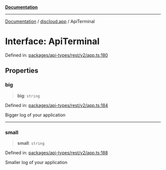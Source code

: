 [**Documentation**](../../README.md)

***

[Documentation](../../packages.md) / [discloud.app](../README.md) / ApiTerminal

# Interface: ApiTerminal

Defined in: [packages/api-types/rest/v2/app.ts:180](https://github.com/discloud/discloud.app/blob/5b4e3fe9c701f0b4f5ffa4246f463403d1e47fa1/packages/api-types/rest/v2/app.ts#L180)

## Properties

### big

> **big**: `string`

Defined in: [packages/api-types/rest/v2/app.ts:184](https://github.com/discloud/discloud.app/blob/5b4e3fe9c701f0b4f5ffa4246f463403d1e47fa1/packages/api-types/rest/v2/app.ts#L184)

Bigger log of your application

***

### small

> **small**: `string`

Defined in: [packages/api-types/rest/v2/app.ts:188](https://github.com/discloud/discloud.app/blob/5b4e3fe9c701f0b4f5ffa4246f463403d1e47fa1/packages/api-types/rest/v2/app.ts#L188)

Smaller log of your application
